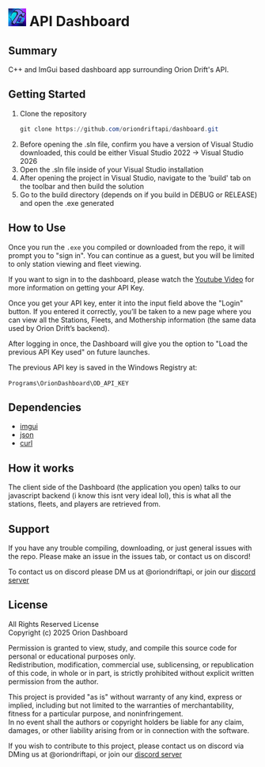 
# ![API Dashboard](OD_API_IMAGE_SMALLER.png) API Dashboard

## Summary
C++ and ImGui based dashboard app surrounding Orion Drift's API.

## Getting Started
1. Clone the repository
   ```powershell
   git clone https://github.com/oriondriftapi/dashboard.git
   ```
2. Before opening the .sln file, confirm you have a version of Visual Studio downloaded, this could be either Visual Studio 2022 -> Visual Studio 2026
3. Open the .sln file inside of your Visual Studio installation
4. After opening the project in Visual Studio, navigate to the 'build' tab on the toolbar and then build the solution
5. Go to the build directory (depends on if you build in DEBUG or RELEASE) and open the .exe generated

## How to Use

Once you run the ```.exe``` you compiled or downloaded from the repo, it will prompt you to "sign in".
You can continue as a guest, but you will be limited to only station viewing and fleet viewing.

If you want to sign in to the dashboard, please watch the [Youtube Video](https://www.youtube.com/watch?v=IPsDr3ZOE24) for more information on getting your API Key.

Once you get your API key, enter it into the input field above the "Login" button.
If you entered it correctly, you’ll be taken to a new page where you can view all the Stations, Fleets,
and Mothership information (the same data used by Orion Drift’s backend).

After logging in once, the Dashboard will give you the option to "Load the previous API Key used" on future launches. 

The previous API key is saved in the Windows Registry at:

```Programs\OrionDashboard\OD_API_KEY```

## Dependencies
- [imgui](https://github.com/ocornut/imgui)
- [json](https://github.com/nlohmann/json)
- [curl](https://github.com/curl/curl)

## How it works
The client side of the Dashboard (the application you open) talks to our javascript backend (i know this isnt very ideal lol), this is what all the stations, fleets, and players are retrieved from.

## Support
If you have any trouble compiling, downloading, or just general issues with the repo.
Please make an issue in the issues tab, or contact us on discord!

To contact us on discord please DM us at @oriondriftapi, or join our [discord server](https://discord.gg/v383ngramQ)

## License
All Rights Reserved License  
Copyright (c) 2025 Orion Dashboard

Permission is granted to view, study, and compile this source code for personal or educational purposes only.  
Redistribution, modification, commercial use, sublicensing, or republication of this code, in whole or in part, is strictly prohibited without explicit written permission from the author.

This project is provided "as is" without warranty of any kind, express or implied, including but not limited to the warranties of merchantability, fitness for a particular purpose, and noninfringement.  
In no event shall the authors or copyright holders be liable for any claim, damages, or other liability arising from or in connection with the software.

If you wish to contribute to this project, please contact us on discord via DMing us at @oriondriftapi, or join our [discord server](https://discord.gg/v383ngramQ)
